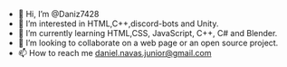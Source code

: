 - 👋 Hi, I’m @Daniz7428
- 👀 I’m interested in HTML,C++,discord-bots and Unity.
- 🌱 I’m currently learning HTML,CSS, JavaScript, C++, C# and Blender.
- 💞️ I’m looking to collaborate on a web page or an open source project.
- 📫 How to reach me daniel.navas.junior@gmail.com

<!---
Daniz7428/Daniz7428 is a ✨ special ✨ repository because its `README.md` (this file) appears on your GitHub profile.
You can click the Preview link to take a look at your changes.
--->
